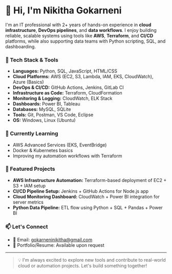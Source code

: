 # 👋 Hi, I'm Nikitha Gokarneni

I'm an IT professional with 2+ years of hands-on experience in **cloud infrastructure**, **DevOps pipelines**, and **data workflows**. I enjoy building reliable, scalable systems using tools like **AWS**, **Terraform**, and **CI/CD** platforms, while also supporting data teams with Python scripting, SQL, and dashboarding.

### 🔧 Tech Stack & Tools
- **Languages:** Python, SQL, JavaScript, HTML/CSS
- **Cloud Platforms:** AWS (EC2, S3, Lambda, IAM, EKS, CloudWatch), Azure (Basics)
- **DevOps & CI/CD:** GitHub Actions, Jenkins, GitLab CI
- **Infrastructure as Code:** Terraform, CloudFormation
- **Monitoring & Logging:** CloudWatch, ELK Stack
- **Dashboards:** Power BI, Tableau
- **Databases:** MySQL, SQLite
- **Tools:** Git, Postman, VS Code, Eclipse
- **OS:** Windows, Linux (Ubuntu)

### 🌱 Currently Learning
- AWS Advanced Services (EKS, EventBridge)
- Docker & Kubernetes basics
- Improving my automation workflows with Terraform

### 📁 Featured Projects
- **AWS Infrastructure Automation:** Terraform-based deployment of EC2 + S3 + IAM setup
- **CI/CD Pipeline Setup:** Jenkins + GitHub Actions for Node.js app
- **Cloud Monitoring Dashboard:** CloudWatch + Power BI integration for server metrics
- **Python Data Pipeline:** ETL flow using Python + SQL + Pandas + Power BI

### 📫 Let's Connect
- 📧 Email: gokarneninikitha@gmail.com
- 💼 Portfolio/Resume: Available upon request

---

> 💡 I'm always excited to explore new tools and contribute to real-world cloud or automation projects. Let's build something together!
